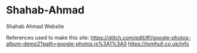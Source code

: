 # Shahab-Ahmad
Shahab Ahmad Website

References used to make this site:
https://glitch.com/edit/#!/google-photos-album-demo2?path=google-photos.js%3A1%3A0
https://tomhull.co.uk/info
